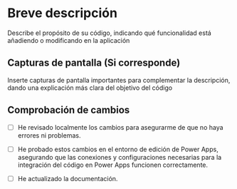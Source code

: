 # **Breve descripción**
Describe el propósito de su código, indicando qué funcionalidad está añadiendo o modificando en la aplicación 

## **Capturas de pantalla** (Si corresponde)
Inserte capturas de pantalla importantes para complementar la descripción, dando una explicación más clara del objetivo del código

## **Comprobación de cambios**
- [ ] He revisado localmente los cambios para asegurarme de que no haya errores ni problemas.

- [ ] He probado estos cambios en el entorno de edición de Power Apps, asegurando que las conexiones y configuraciones necesarias para la integración del código en Power Apps funcionen correctamente.

- [ ] He actualizado la documentación.

